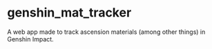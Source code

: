# genshin_mat_tracker
A web app made to track ascension materials (among other things) in Genshin Impact.
